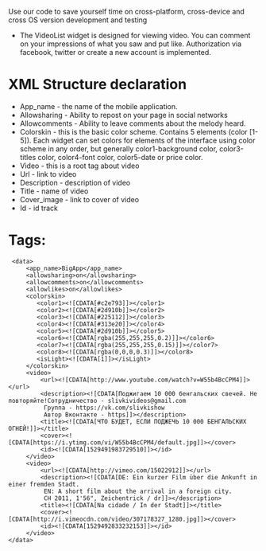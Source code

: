 
Use our code to save yourself time on cross-platform, cross-device and cross OS version development and testing
- The VideoList widget is designed for viewing video.
You can comment on your impressions of what you saw and put like.
Authorization via facebook, twitter or create a new account is implemented.

# XML Structure declaration
- App_name - the name of the mobile application. 
- Allowsharing - Ability to repost on your page in social networks
- Allowcomments - Ability to leave comments about the melody heard.
- Colorskin - this is the basic color scheme. Contains 5 elements (color [1-5]). Each widget can set colors for elements of the interface using color scheme in any order, but generally color1-background color, color3-titles color, color4-font color, color5-date or price color.
- Video - this is a root tag about video
- Url  - link to video
- Description - description of video
- Title - name of video
- Cover_image - link to cover of video
- Id - id track
# Tags:  
     <data>
         <app_name>BigApp</app_name>
         <allowsharing>on</allowsharing>
         <allowcomments>on</allowcomments>
         <allowlikes>on</allowlikes>
         <colorskin>
            <color1><![CDATA[#c2e793]]></color1>
            <color2><![CDATA[#2d910b]]></color2>
            <color3><![CDATA[#225112]]></color3>
            <color4><![CDATA[#313e20]]></color4>
            <color5><![CDATA[#2d910b]]></color5>
            <color6><![CDATA[rgba(255,255,255,0.2)]]></color6>
            <color7><![CDATA[rgba(255,255,255,0.15)]]></color7>
            <color8><![CDATA[rgba(0,0,0,0.3)]]></color8>
            <isLight><![CDATA[1]]></isLight>
         </colorskin>
         <video>
             <url><![CDATA[http://www.youtube.com/watch?v=W55b4BcCPM4]]></url>
             <description><![CDATA[Поджигаем 10 000 бенгальских свечей. Не повторяйте!Сотрудничество - slivkivideos@gmail.com
              Группа - https://vk.com/slivkishow
              Автор Вконтакте - https]]></description>
             <title><![CDATA[ЧТО БУДЕТ, ЕСЛИ ПОДЖЕЧЬ 10 000 БЕНГАЛЬСКИХ ОГНЕЙ!]]></title>
             <cover><![CDATA[https://i.ytimg.com/vi/W55b4BcCPM4/default.jpg]]></cover>
             <id><![CDATA[1529491983729510]]></id>
         </video>
         <video>
             <url><![CDATA[http://vimeo.com/15022912]]></url>
             <description><![CDATA[DE: Ein kurzer Film über die Ankunft in einer fremden Stadt.
              EN: A short film about the arrival in a foreign city.
              CH 2011, 1'56", Zeichentrick / dr]]></description>
             <title><![CDATA[Na cidade / In der Stadt]]></title>
             <cover><![CDATA[http://i.vimeocdn.com/video/307178327_1280.jpg]]></cover>
             <id><![CDATA[1529492833232153]]></id>
         </video>
    </data>
